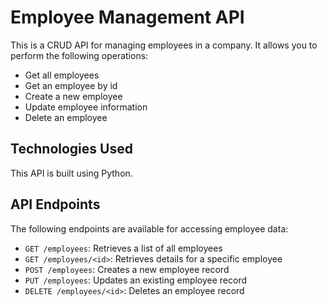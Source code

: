 # Employee Management API

This is a CRUD API for managing employees in a company. It allows you to perform the following operations:

- Get all employees
- Get an employee by id
- Create a new employee
- Update employee information
- Delete an employee

## Technologies Used

This API is built using Python.

## API Endpoints

The following endpoints are available for accessing employee data:

- `GET /employees`: Retrieves a list of all employees
- `GET /employees/<id>`: Retrieves details for a specific employee
- `POST /employees`: Creates a new employee record
- `PUT /employees`: Updates an existing employee record
- `DELETE /employees/<id>`: Deletes an employee record
